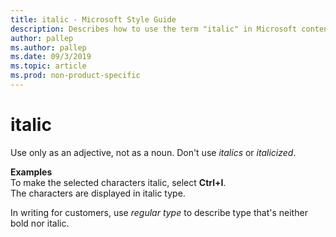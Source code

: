 ```yaml
---
title: italic - Microsoft Style Guide
description: Describes how to use the term "italic" in Microsoft content.
author: pallep
ms.author: pallep
ms.date: 09/3/2019
ms.topic: article
ms.prod: non-product-specific
---
```


# italic

Use only as an adjective, not as a noun. Don't use *italics* or *italicized*.

**Examples**  
To make the selected characters italic, select **Ctrl+I**.   
The characters are displayed in italic type.

In writing for customers, use *regular type* to describe type that's neither bold nor italic.
